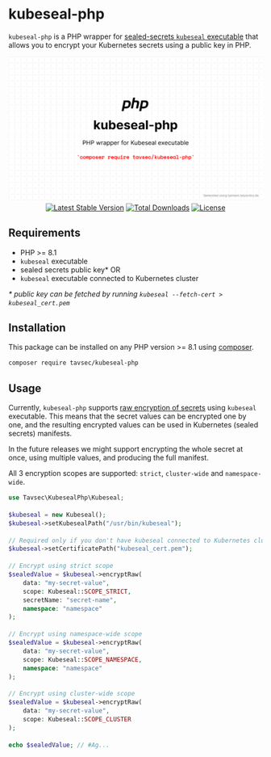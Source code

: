 # kubeseal-php
`kubeseal-php` is a PHP wrapper for [sealed-secrets `kubeseal` executable](https://github.com/bitnami-labs/sealed-secrets)
that allows you to encrypt your Kubernetes secrets using a public key in PHP.

<p align="center"><img src="media/banner.png" alt="kubeseal-php">
<a href="https://poser.pugx.org/tavsec/kubeseal-php/v/stable"><img src="https://poser.pugx.org/tavsec/kubeseal-php/v/stable" alt="Latest Stable Version"/></a>
<a href="https://packagist.org/packages/tavsec/kubeseal-php"><img src="https://poser.pugx.org/tavsec/kubeseal-php/d/total.svg" alt="Total Downloads"></a>
<a href="https://packagist.org/packages/tavsec/kubeseal-php"><img src="https://poser.pugx.org/tavsec/kubeseal-php/license.svg" alt="License"></a>
</p>

## Requirements

- PHP >= 8.1
- ``kubeseal`` executable
- sealed secrets public key* OR  
- `kubeseal` executable connected to Kubernetes cluster


<i>&ast; public key can be fetched by running `kubeseal --fetch-cert > kubeseal_cert.pem`</i>

## Installation

This package can be installed on any PHP version >= 8.1 using [composer](https://getcomposer.org/).

```bash
composer require tavsec/kubeseal-php
```

## Usage

Currently, `kubeseal-php` supports [raw encryption of secrets](https://github.com/bitnami-labs/sealed-secrets?tab=readme-ov-file#raw-mode-experimental) using `kubeseal` executable. This means that the secret values can be encrypted
one by one, and the resulting encrypted values can be used in Kubernetes (sealed secrets) manifests.

In the future releases we might support encrypting the whole secret at once, using multiple values, and producing the 
full manifest.

All 3 encryption scopes are supported: `strict`, `cluster-wide` and `namespace-wide`.

```php
use Tavsec\KubesealPhp\Kubeseal;

$kubeseal = new Kubeseal();
$kubeseal->setKubesealPath("/usr/bin/kubeseal");

// Required only if you don't have kubeseal connected to Kubernetes cluster
$kubeseal->setCertificatePath("kubeseal_cert.pem");
      
// Encrypt using strict scope
$sealedValue = $kubeseal->encryptRaw(
    data: "my-secret-value", 
    scope: Kubeseal::SCOPE_STRICT, 
    secretName: "secret-name", 
    namespace: "namespace"
);

// Encrypt using namespace-wide scope
$sealedValue = $kubeseal->encryptRaw(
    data: "my-secret-value", 
    scope: Kubeseal::SCOPE_NAMESPACE, 
    namespace: "namespace"
);

// Encrypt using cluster-wide scope
$sealedValue = $kubeseal->encryptRaw(
    data: "my-secret-value", 
    scope: Kubeseal::SCOPE_CLUSTER
);

echo $sealedValue; // #Ag...
        
```
